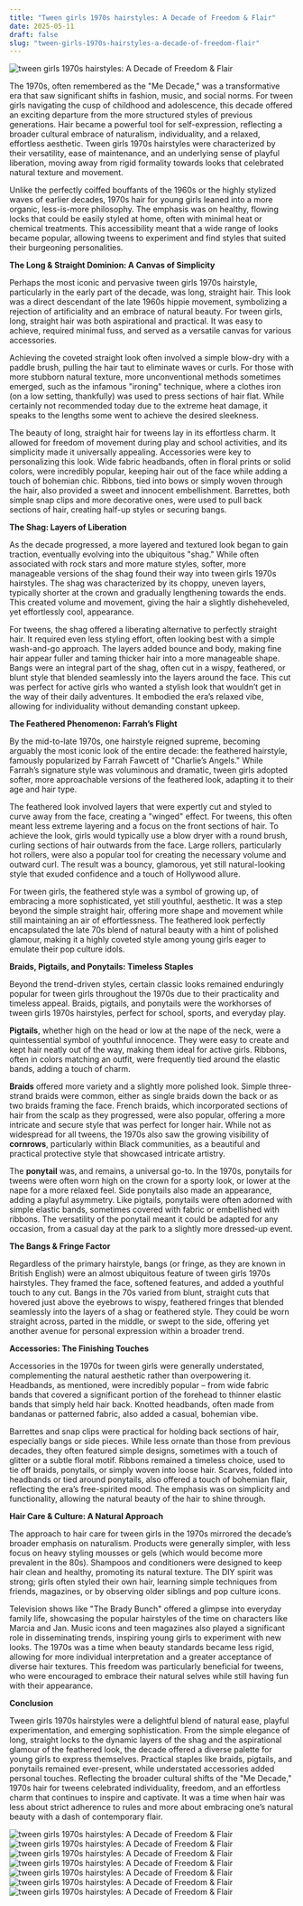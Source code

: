 ```yaml
---
title: "Tween girls 1970s hairstyles: A Decade of Freedom & Flair"
date: 2025-05-11
draft: false
slug: "tween-girls-1970s-hairstyles-a-decade-of-freedom-flair" 
---
```


![tween girls 1970s hairstyles: A Decade of Freedom & Flair](https://i.pinimg.com/originals/99/72/33/9972338a1935bf93531c53c19dd24f0b.jpg "tween girls 1970s hairstyles: A Decade of Freedom & Flair")

The 1970s, often remembered as the "Me Decade," was a transformative era that saw significant shifts in fashion, music, and social norms. For tween girls navigating the cusp of childhood and adolescence, this decade offered an exciting departure from the more structured styles of previous generations. Hair became a powerful tool for self-expression, reflecting a broader cultural embrace of naturalism, individuality, and a relaxed, effortless aesthetic. Tween girls 1970s hairstyles were characterized by their versatility, ease of maintenance, and an underlying sense of playful liberation, moving away from rigid formality towards looks that celebrated natural texture and movement.

Unlike the perfectly coiffed bouffants of the 1960s or the highly stylized waves of earlier decades, 1970s hair for young girls leaned into a more organic, less-is-more philosophy. The emphasis was on healthy, flowing locks that could be easily styled at home, often with minimal heat or chemical treatments. This accessibility meant that a wide range of looks became popular, allowing tweens to experiment and find styles that suited their burgeoning personalities.

**The Long & Straight Dominion: A Canvas of Simplicity**

Perhaps the most iconic and pervasive tween girls 1970s hairstyle, particularly in the early part of the decade, was long, straight hair. This look was a direct descendant of the late 1960s hippie movement, symbolizing a rejection of artificiality and an embrace of natural beauty. For tween girls, long, straight hair was both aspirational and practical. It was easy to achieve, required minimal fuss, and served as a versatile canvas for various accessories.

Achieving the coveted straight look often involved a simple blow-dry with a paddle brush, pulling the hair taut to eliminate waves or curls. For those with more stubborn natural texture, more unconventional methods sometimes emerged, such as the infamous "ironing" technique, where a clothes iron (on a low setting, thankfully) was used to press sections of hair flat. While certainly not recommended today due to the extreme heat damage, it speaks to the lengths some went to achieve the desired sleekness.

The beauty of long, straight hair for tweens lay in its effortless charm. It allowed for freedom of movement during play and school activities, and its simplicity made it universally appealing. Accessories were key to personalizing this look. Wide fabric headbands, often in floral prints or solid colors, were incredibly popular, keeping hair out of the face while adding a touch of bohemian chic. Ribbons, tied into bows or simply woven through the hair, also provided a sweet and innocent embellishment. Barrettes, both simple snap clips and more decorative ones, were used to pull back sections of hair, creating half-up styles or securing bangs.

**The Shag: Layers of Liberation**

As the decade progressed, a more layered and textured look began to gain traction, eventually evolving into the ubiquitous "shag." While often associated with rock stars and more mature styles, softer, more manageable versions of the shag found their way into tween girls 1970s hairstyles. The shag was characterized by its choppy, uneven layers, typically shorter at the crown and gradually lengthening towards the ends. This created volume and movement, giving the hair a slightly disheheveled, yet effortlessly cool, appearance.

For tweens, the shag offered a liberating alternative to perfectly straight hair. It required even less styling effort, often looking best with a simple wash-and-go approach. The layers added bounce and body, making fine hair appear fuller and taming thicker hair into a more manageable shape. Bangs were an integral part of the shag, often cut in a wispy, feathered, or blunt style that blended seamlessly into the layers around the face. This cut was perfect for active girls who wanted a stylish look that wouldn’t get in the way of their daily adventures. It embodied the era’s relaxed vibe, allowing for individuality without demanding constant upkeep.

**The Feathered Phenomenon: Farrah’s Flight**

By the mid-to-late 1970s, one hairstyle reigned supreme, becoming arguably the most iconic look of the entire decade: the feathered hairstyle, famously popularized by Farrah Fawcett of "Charlie’s Angels." While Farrah’s signature style was voluminous and dramatic, tween girls adopted softer, more approachable versions of the feathered look, adapting it to their age and hair type.

The feathered look involved layers that were expertly cut and styled to curve away from the face, creating a "winged" effect. For tweens, this often meant less extreme layering and a focus on the front sections of hair. To achieve the look, girls would typically use a blow dryer with a round brush, curling sections of hair outwards from the face. Large rollers, particularly hot rollers, were also a popular tool for creating the necessary volume and outward curl. The result was a bouncy, glamorous, yet still natural-looking style that exuded confidence and a touch of Hollywood allure.

For tween girls, the feathered style was a symbol of growing up, of embracing a more sophisticated, yet still youthful, aesthetic. It was a step beyond the simple straight hair, offering more shape and movement while still maintaining an air of effortlessness. The feathered look perfectly encapsulated the late 70s blend of natural beauty with a hint of polished glamour, making it a highly coveted style among young girls eager to emulate their pop culture idols.

**Braids, Pigtails, and Ponytails: Timeless Staples**

Beyond the trend-driven styles, certain classic looks remained enduringly popular for tween girls throughout the 1970s due to their practicality and timeless appeal. Braids, pigtails, and ponytails were the workhorses of tween girls 1970s hairstyles, perfect for school, sports, and everyday play.

**Pigtails**, whether high on the head or low at the nape of the neck, were a quintessential symbol of youthful innocence. They were easy to create and kept hair neatly out of the way, making them ideal for active girls. Ribbons, often in colors matching an outfit, were frequently tied around the elastic bands, adding a touch of charm.

**Braids** offered more variety and a slightly more polished look. Simple three-strand braids were common, either as single braids down the back or as two braids framing the face. French braids, which incorporated sections of hair from the scalp as they progressed, were also popular, offering a more intricate and secure style that was perfect for longer hair. While not as widespread for all tweens, the 1970s also saw the growing visibility of **cornrows**, particularly within Black communities, as a beautiful and practical protective style that showcased intricate artistry.

The **ponytail** was, and remains, a universal go-to. In the 1970s, ponytails for tweens were often worn high on the crown for a sporty look, or lower at the nape for a more relaxed feel. Side ponytails also made an appearance, adding a playful asymmetry. Like pigtails, ponytails were often adorned with simple elastic bands, sometimes covered with fabric or embellished with ribbons. The versatility of the ponytail meant it could be adapted for any occasion, from a casual day at the park to a slightly more dressed-up event.

**The Bangs & Fringe Factor**

Regardless of the primary hairstyle, bangs (or fringe, as they are known in British English) were an almost ubiquitous feature of tween girls 1970s hairstyles. They framed the face, softened features, and added a youthful touch to any cut. Bangs in the 70s varied from blunt, straight cuts that hovered just above the eyebrows to wispy, feathered fringes that blended seamlessly into the layers of a shag or feathered style. They could be worn straight across, parted in the middle, or swept to the side, offering yet another avenue for personal expression within a broader trend.

**Accessories: The Finishing Touches**

Accessories in the 1970s for tween girls were generally understated, complementing the natural aesthetic rather than overpowering it. Headbands, as mentioned, were incredibly popular – from wide fabric bands that covered a significant portion of the forehead to thinner elastic bands that simply held hair back. Knotted headbands, often made from bandanas or patterned fabric, also added a casual, bohemian vibe.

Barrettes and snap clips were practical for holding back sections of hair, especially bangs or side pieces. While less ornate than those from previous decades, they often featured simple designs, sometimes with a touch of glitter or a subtle floral motif. Ribbons remained a timeless choice, used to tie off braids, ponytails, or simply woven into loose hair. Scarves, folded into headbands or tied around ponytails, also offered a touch of bohemian flair, reflecting the era’s free-spirited mood. The emphasis was on simplicity and functionality, allowing the natural beauty of the hair to shine through.

**Hair Care & Culture: A Natural Approach**

The approach to hair care for tween girls in the 1970s mirrored the decade’s broader emphasis on naturalism. Products were generally simpler, with less focus on heavy styling mousses or gels (which would become more prevalent in the 80s). Shampoos and conditioners were designed to keep hair clean and healthy, promoting its natural texture. The DIY spirit was strong; girls often styled their own hair, learning simple techniques from friends, magazines, or by observing older siblings and pop culture icons.

Television shows like "The Brady Bunch" offered a glimpse into everyday family life, showcasing the popular hairstyles of the time on characters like Marcia and Jan. Music icons and teen magazines also played a significant role in disseminating trends, inspiring young girls to experiment with new looks. The 1970s was a time when beauty standards became less rigid, allowing for more individual interpretation and a greater acceptance of diverse hair textures. This freedom was particularly beneficial for tweens, who were encouraged to embrace their natural selves while still having fun with their appearance.

**Conclusion**

Tween girls 1970s hairstyles were a delightful blend of natural ease, playful experimentation, and emerging sophistication. From the simple elegance of long, straight locks to the dynamic layers of the shag and the aspirational glamour of the feathered look, the decade offered a diverse palette for young girls to express themselves. Practical staples like braids, pigtails, and ponytails remained ever-present, while understated accessories added personal touches. Reflecting the broader cultural shifts of the "Me Decade," 1970s hair for tweens celebrated individuality, freedom, and an effortless charm that continues to inspire and captivate. It was a time when hair was less about strict adherence to rules and more about embracing one’s natural beauty with a dash of contemporary flair.

![tween girls 1970s hairstyles: A Decade of Freedom & Flair](https://i.pinimg.com/originals/88/de/70/88de70706cc92a29ed0c658eb3daafaa.jpg "tween girls 1970s hairstyles: A Decade of Freedom & Flair") ![tween girls 1970s hairstyles: A Decade of Freedom & Flair](https://i.pinimg.com/originals/4c/2f/ba/4c2fbae3075c205d07b19ee32be6e65b.jpg "tween girls 1970s hairstyles: A Decade of Freedom & Flair") ![tween girls 1970s hairstyles: A Decade of Freedom & Flair](https://i.pinimg.com/originals/e9/ca/fa/e9cafafee97839db63d1a588c8690052.jpg "tween girls 1970s hairstyles: A Decade of Freedom & Flair") ![tween girls 1970s hairstyles: A Decade of Freedom & Flair](https://i.pinimg.com/originals/ad/a0/99/ada099ae751c23a0b1d5bcdf93e695ee.jpg "tween girls 1970s hairstyles: A Decade of Freedom & Flair") ![tween girls 1970s hairstyles: A Decade of Freedom & Flair](https://content.latest-hairstyles.com/wp-content/uploads/the-cutest-long-curly-hairstyle-for-teens-at-school.jpg "tween girls 1970s hairstyles: A Decade of Freedom & Flair") ![tween girls 1970s hairstyles: A Decade of Freedom & Flair](https://i.pinimg.com/originals/82/f3/15/82f315445b400c8820cd5578f52bfd12.jpg "tween girls 1970s hairstyles: A Decade of Freedom & Flair") ![tween girls 1970s hairstyles: A Decade of Freedom & Flair](https://i.pinimg.com/originals/e1/a2/37/e1a237919aa638ee3bed7a8d1c8087f5.jpg "tween girls 1970s hairstyles: A Decade of Freedom & Flair")